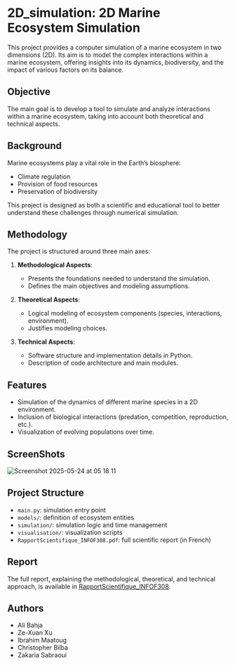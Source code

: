 # 2D_simulation: 2D Marine Ecosystem Simulation

This project provides a computer simulation of a marine ecosystem in two dimensions (2D). Its aim is to model the complex interactions within a marine ecosystem, offering insights into its dynamics, biodiversity, and the impact of various factors on its balance.

## Objective

The main goal is to develop a tool to simulate and analyze interactions within a marine ecosystem, taking into account both theoretical and technical aspects.

## Background

Marine ecosystems play a vital role in the Earth’s biosphere:
- Climate regulation
- Provision of food resources
- Preservation of biodiversity

This project is designed as both a scientific and educational tool to better understand these challenges through numerical simulation.

## Methodology

The project is structured around three main axes:

1. **Methodological Aspects**:  
   - Presents the foundations needed to understand the simulation.
   - Defines the main objectives and modeling assumptions.

2. **Theoretical Aspects**:  
   - Logical modeling of ecosystem components (species, interactions, environment).
   - Justifies modeling choices.

3. **Technical Aspects**:  
   - Software structure and implementation details in Python.
   - Description of code architecture and main modules.

## Features

- Simulation of the dynamics of different marine species in a 2D environment.
- Inclusion of biological interactions (predation, competition, reproduction, etc.).
- Visualization of evolving populations over time.

## ScreenShots
![Screenshot 2025-05-24 at 05 18 11](https://github.com/user-attachments/assets/98aafaba-b9eb-462c-9898-55cf4b90cd38)



## Project Structure

- `main.py`: simulation entry point
- `models/`: definition of ecosystem entities
- `simulation/`: simulation logic and time management
- `visualisation/`: visualization scripts
- `RapportScientifique_INFOF308.pdf`: full scientific report (in French)

## Report

The full report, explaining the methodological, theoretical, and technical approach, is available in [RapportScientifique_INFOF308](./RapportScientifique_INFOF308.pdf).

## Authors

- Ali Bahja
- Ze-Xuan Xu
- Ibrahim Maatoug
- Christopher Bilba
- Zakaria Sabraoui 

